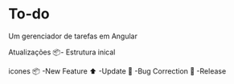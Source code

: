 # To-do
Um gerenciador de tarefas em Angular

Atualizações
📦- Estrutura inical

icones
📦 -New Feature
⬆️ -Update
🐞 -Bug Correction
🏁 -Release

